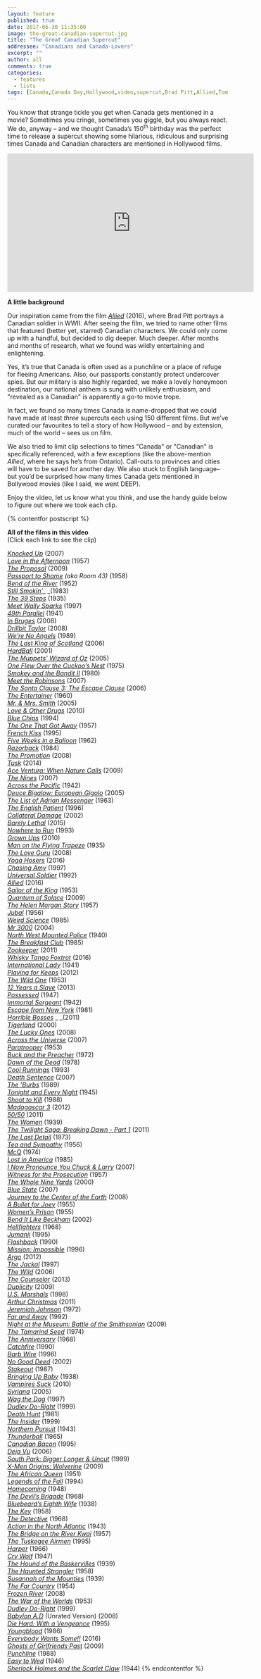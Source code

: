 ```yaml
---
layout: feature
published: true
date: 2017-06-30 11:35:00
image: the-great-canadian-supercut.jpg
title: "The Great Canadian Supercut"
addressee: "Canadians and Canada-Lovers"
excerpt: ""
author: all
comments: true
categories:
  - features
  - lists
tags: [Canada,Canada Day,Hollywood,video,supercut,Brad Pitt,Allied,Tom Cruise]
---
```


You know that strange tickle you get when Canada gets mentioned in a movie? Sometimes you cringe, sometimes you giggle, but you always react. We do, anyway – and we thought Canada’s 150<sup>th</sup> birthday was the perfect time to release a supercut showing some hilarious, ridiculous and surprising times Canada and Canadian characters are mentioned in Hollywood films.

<iframe width="560" height="315" src="https://www.youtube.com/embed/1iDnJOq_5yo?ecver=1" frameborder="0" allowfullscreen></iframe>

**A little background**

Our inspiration came from the film [_Allied_](http://www.dearcastandcrew.com/content/2016/12/2/allied.html) (2016), where Brad Pitt portrays a Canadian soldier in WWII.  After seeing the film, we tried to name other films that featured (better yet, starred) Canadian characters. We could only come up with a handful, but decided to dig deeper. Much deeper.  After months and months of research, what we found was wildly entertaining and enlightening.

Yes, it’s true that Canada is often used as a punchline or a place of refuge for fleeing Americans. Also, our passports constantly protect undercover spies.  But our military is also highly regarded, we make a lovely honeymoon destination, our national anthem is sung with unlikely enthusiasm, and "revealed as a Canadian" is apparently a go-to movie trope.

In fact, we found so many times Canada is name-dropped that we could have made at least _three_ supercuts each using 150 different films. But we’ve curated our favourites to tell a story of how Hollywood – and by extension, much of the world – sees us on film.

We also tried to limit clip selections to times "Canada" or "Canadian" is specifically referenced, with a few exceptions (like the above-mention _Allied_, where he says he’s from Ontario). Call-outs to provinces and cities will have to be saved for another day. We also stuck to English language– but you’d be surprised how many times Canada gets mentioned in Bollywood movies (like I said, we went DEEP).

Enjoy the video, let us know what you think, and use the handy guide below to figure out where we took each clip.

{% contentfor postscript %}

**All of the films in this video**  
(Click each link to see the clip)

[_Knocked Up_](https://youtu.be/1iDnJOq_5yo?t=2s) (2007)  
[_Love in the Afternoon_](https://youtu.be/1iDnJOq_5yo?t=10s) (1957)  
[_The Proposal_](https://youtu.be/1iDnJOq_5yo?t=12s) (2009)  
[_Passport to Shame_](https://youtu.be/1iDnJOq_5yo?t=14s) _(aka Room 43)_ (1958)  
[_Bend of the River_](https://youtu.be/1iDnJOq_5yo?t=15s) (1952)  
[_Still Smokin’_](https://youtu.be/1iDnJOq_5yo?t=17s)_ _(1983)  
[_The 39 Steps_](https://youtu.be/1iDnJOq_5yo?t=19s) (1935)  
[_Meet Wally Sparks_](https://youtu.be/1iDnJOq_5yo?t=20s) (1997)  
[_49th Parallel_](https://youtu.be/1iDnJOq_5yo?t=25s) (1941)  
[_In Bruges_](https://youtu.be/1iDnJOq_5yo?t=27s) (2008)  
[_Drillbit Taylor_](https://youtu.be/1iDnJOq_5yo?t=30s) (2008)  
[_We’re No Angels_](https://youtu.be/1iDnJOq_5yo?t=32s) (1989)  
[_The Last King of Scotland_](https://youtu.be/1iDnJOq_5yo?t=33s) (2006)  
[_HardBall_](https://youtu.be/1iDnJOq_5yo?t=44s) (2001)  
[_The Muppets’ Wizard of Oz_](https://youtu.be/1iDnJOq_5yo?t=46s) (2005)  
[_One Flew Over the Cuckoo’s Nest_](https://youtu.be/1iDnJOq_5yo?t=47s) (1975)  
[_Smokey and the Bandit II_](https://youtu.be/1iDnJOq_5yo?t=50s) (1980)  
[_Meet the Robinsons_](https://youtu.be/1iDnJOq_5yo?t=54s) (2007)  
[_The Santa Clause 3: The Escape Clause_](https://youtu.be/1iDnJOq_5yo?t=55s) (2006)  
[_The Entertainer_](https://youtu.be/1iDnJOq_5yo?t=56s) (1960)  
[_Mr. & Mrs. Smith_](https://youtu.be/1iDnJOq_5yo?t=1m) (2005)  
[_Love & Other Drugs_](https://youtu.be/1iDnJOq_5yo?t=1m4s) (2010)  
[_Blue Chips_](https://youtu.be/1iDnJOq_5yo?t=1m6s) (1994)  
[_The One That Got Away_](https://youtu.be/1iDnJOq_5yo?t=1m7s) (1957)  
[_French Kiss_](https://youtu.be/1iDnJOq_5yo?t=1m15s) (1995)  
[_Five Weeks in a Balloon_](https://youtu.be/1iDnJOq_5yo?t=1m20s) (1962)  
[_Razorback_](https://youtu.be/1iDnJOq_5yo?t=1m27s) (1984)  
[_The Promotion_](https://youtu.be/1iDnJOq_5yo?t=1m32s) (2008)  
[_Tusk_](https://youtu.be/1iDnJOq_5yo?t=1m36s) (2014)  
[_Ace Ventura: When Nature Calls_](https://youtu.be/1iDnJOq_5yo?t=1m46s) (2009)  
[_The Nines_](https://youtu.be/1iDnJOq_5yo?t=1m55s) (2007)  
[_Across the Pacific_](https://youtu.be/1iDnJOq_5yo?t=1m56s) (1942)  
[_Deuce Bigalow: European Gigolo_](https://youtu.be/1iDnJOq_5yo?t=2m) (2005)  
[_The List of Adrian Messenger_](https://youtu.be/1iDnJOq_5yo?t=2m3s) (1963)  
[_The English Patient_](https://youtu.be/1iDnJOq_5yo?t=2m12s) (1996)  
[_Collateral Damage_](https://youtu.be/1iDnJOq_5yo?t=2m18s) (2002)  
[_Barely Lethal_](https://youtu.be/1iDnJOq_5yo?t=2m22s) (2015)  
[_Nowhere to Run_](https://youtu.be/1iDnJOq_5yo?t=2m28s) (1993)  
[_Grown Ups_](https://youtu.be/1iDnJOq_5yo?t=2m31s) (2010)  
[_Man on the Flying Trapeze_](https://youtu.be/1iDnJOq_5yo?t=2m38s) (1935)  
[_The Love Guru_](https://youtu.be/1iDnJOq_5yo?t=2m40s) (2008)  
[_Yoga Hosers_](https://youtu.be/1iDnJOq_5yo?t=2m44s) (2016)  
[_Chasing Amy_](https://youtu.be/1iDnJOq_5yo?t=2m49s) (1997)  
[_Universal Soldier_](https://youtu.be/1iDnJOq_5yo?t=2m55s) (1992)  
[_Allied_](https://youtu.be/1iDnJOq_5yo?t=3m4s) (2016)  
[_Sailor of the King_](https://youtu.be/1iDnJOq_5yo?t=3m7s) (1953)  
[_Quantum of Solace_](https://youtu.be/1iDnJOq_5yo?t=3m12s) (2009)  
[_The Helen Morgan Story_](https://youtu.be/1iDnJOq_5yo?t=3m19s) (1957)  
[_Jubal_](https://youtu.be/1iDnJOq_5yo?t=3m25s) (1956)  
[_Weird Science_](https://youtu.be/1iDnJOq_5yo?t=3m29s) (1985)  
[_Mr 3000_](https://youtu.be/1iDnJOq_5yo?t=3m40s) (2004)  
[_North West Mounted Police_](https://youtu.be/1iDnJOq_5yo?t=3m44s) (1940)  
[_The Breakfast Club_](https://youtu.be/1iDnJOq_5yo?t=3m54s) (1985)  
[_Zookeeper_](https://youtu.be/1iDnJOq_5yo?t=4m3s) (2011)  
[_Whisky Tango Foxtrot_](https://youtu.be/1iDnJOq_5yo?t=4m16s) (2016)  
[_International Lady_](https://youtu.be/1iDnJOq_5yo?t=4m20s) (1941)  
[_Playing for Keeps_](https://youtu.be/1iDnJOq_5yo?t=4m28s) (2012)  
[_The Wild One_](https://youtu.be/1iDnJOq_5yo?t=4m30s) (1953)  
[_12 Years a Slave_](https://youtu.be/1iDnJOq_5yo?t=4m39s) (2013)  
[_Possessed_](https://youtu.be/1iDnJOq_5yo?t=4m48s) (1947)  
[_Immortal Sergeant_](https://youtu.be/1iDnJOq_5yo?t=4m53s) (1942)  
[_Escape from New York_](https://youtu.be/1iDnJOq_5yo?t=5m) (1981)  
[_Horrible Bosses_](https://youtu.be/1iDnJOq_5yo?t=5m10s) _ _(2011)  
[_Tigerland_](https://youtu.be/1iDnJOq_5yo?t=5m14s) (2000)  
[_The Lucky Ones_](https://youtu.be/1iDnJOq_5yo?t=5m18s) (2008)  
[_Across the Universe_](https://youtu.be/1iDnJOq_5yo?t=5m23s) (2007)  
[_Paratrooper_](https://youtu.be/1iDnJOq_5yo?t=5m27s) (1953)  
[_Buck and the Preacher_](https://youtu.be/1iDnJOq_5yo?t=5m29s) (1972)  
[_Dawn of the Dead_](https://youtu.be/1iDnJOq_5yo?t=5m38s) (1978)  
[_Cool Runnings_](https://youtu.be/1iDnJOq_5yo?t=5m43s) (1993)  
[_Death Sentence_](https://youtu.be/1iDnJOq_5yo?t=5m48s) (2007)  
[_The ’Burbs_](https://youtu.be/1iDnJOq_5yo?t=5m51s) (1989)  
[_Tonight and Every Night_](https://youtu.be/1iDnJOq_5yo?t=5m55s) (1945)  
[_Shoot to Kill_](https://youtu.be/1iDnJOq_5yo?t=5m59s) (1988)  
[_Madagascar 3_](https://youtu.be/1iDnJOq_5yo?t=6m) (2012)  
[_50/50_](https://youtu.be/1iDnJOq_5yo?t=6m3s) (2011)  
[_The Women_](https://youtu.be/1iDnJOq_5yo?t=6m5s) (1939)  
[_The Twilight Saga: Breaking Dawn - Part 1_](https://youtu.be/1iDnJOq_5yo?t=6m9s) (2011)  
[_The Last Detail_](https://youtu.be/1iDnJOq_5yo?t=6m13s) (1973)  
[_Tea and Sympathy_](https://youtu.be/1iDnJOq_5yo?t=6m17s) (1956)  
[_McQ_](https://youtu.be/1iDnJOq_5yo?t=6m23s) (1974)  
[_Lost in America_](https://youtu.be/1iDnJOq_5yo?t=6m27s) (1985)  
[_I Now Pronounce You Chuck & Larry_](https://youtu.be/1iDnJOq_5yo?t=6m33s) (2007)  
[_Witness for the Prosecution_](https://youtu.be/1iDnJOq_5yo?t=6m39s) (1957)  
[_The Whole Nine Yards_](https://youtu.be/1iDnJOq_5yo?t=6m42s) (2000)  
[_Blue State_](https://youtu.be/1iDnJOq_5yo?t=6m45s) (2007)  
[_Journey to the Center of the Earth_](https://youtu.be/1iDnJOq_5yo?t=6m54s) (2008)  
[_A Bullet for Joey_](https://youtu.be/1iDnJOq_5yo?t=6m57s) (1955)  
[_Women’s Prison_](https://youtu.be/1iDnJOq_5yo?t=7m3s) (1955)  
[_Bend It Like Beckham_](https://youtu.be/1iDnJOq_5yo?t=7m5s) (2002)  
[_Hellfighters_](https://youtu.be/1iDnJOq_5yo?t=7m7s) (1968)  
[_Jumanji_](https://youtu.be/1iDnJOq_5yo?t=7m11s) (1995)  
[_Flashback_](https://youtu.be/1iDnJOq_5yo?t=7m18s) (1990)  
[_Mission: Impossible_](https://youtu.be/1iDnJOq_5yo?t=7m31s) (1996)  
[_Argo_](https://youtu.be/1iDnJOq_5yo?t=7m45s) (2012)  
[_The Jackal_](https://youtu.be/1iDnJOq_5yo?t=7m54s) (1997)  
[_The Wild_](https://youtu.be/1iDnJOq_5yo?t=7m57s) (2006)  
[_The Counselor_](https://youtu.be/1iDnJOq_5yo?t=8m2s) (2013)  
[_Duplicity_](https://youtu.be/1iDnJOq_5yo?t=8m6s) (2009)  
[_U.S. Marshals_](https://youtu.be/1iDnJOq_5yo?t=8m10s) (1998)  
[_Arthur Christmas_](https://youtu.be/1iDnJOq_5yo?t=8m15s) (2011)  
[_Jeremiah Johnson_](https://youtu.be/1iDnJOq_5yo?t=8m22s) (1972)  
[_Far and Away_](https://youtu.be/1iDnJOq_5yo?t=8m32s) (1992)  
[_Night at the Museum: Battle of the Smithsonian_](https://youtu.be/1iDnJOq_5yo?t=8m35s) (2009)  
[_The Tamarind Seed_](https://youtu.be/1iDnJOq_5yo?t=8m40s) (1974)  
[_The Anniversary_](https://youtu.be/1iDnJOq_5yo?t=8m51s) (1968)  
[_Catchfire_](https://youtu.be/1iDnJOq_5yo?t=9m) (1990)  
[_Barb Wire_](https://youtu.be/1iDnJOq_5yo?t=9m5s) (1996)  
[_No Good Deed_](https://youtu.be/1iDnJOq_5yo?t=9m9s) (2002)  
[_Stakeout_](https://youtu.be/1iDnJOq_5yo?t=9m14s) (1987)  
[_Bringing Up Baby_](https://youtu.be/1iDnJOq_5yo?t=9m20s) (1938)  
[_Vampires Suck_](https://youtu.be/1iDnJOq_5yo?t=9m26s) (2010)  
[_Syriana_](https://youtu.be/1iDnJOq_5yo?t=9m30s) (2005)  
[_Wag the Dog_](https://youtu.be/1iDnJOq_5yo?t=9m33s) (1997)  
[_Dudley Do-Right_](https://youtu.be/1iDnJOq_5yo?t=9m50s) (1999)  
[_Death Hunt_](https://youtu.be/1iDnJOq_5yo?t=9m57s) [(](https://youtu.be/1iDnJOq_5yo?t=9m57s)1981)  
[_The Insider_](https://youtu.be/1iDnJOq_5yo?t=10m1s) (1999)  
[_Northern Pursuit_](https://youtu.be/1iDnJOq_5yo?t=10m11s) (1943)  
[_Thunderball_](https://youtu.be/1iDnJOq_5yo?t=10m14s) (1965)  
[_Canadian Bacon_](https://youtu.be/1iDnJOq_5yo?t=10m18s) (1995)  
[_Deja Vu_](https://youtu.be/1iDnJOq_5yo?t=10m31s) (2006)  
[_South Park: Bigger Longer & Uncut_](https://youtu.be/1iDnJOq_5yo?t=10m32s) (1999)  
[_X-Men Origins: Wolverine_](https://youtu.be/1iDnJOq_5yo?t=10m44s) (2009)  
[_The African Queen_](https://youtu.be/1iDnJOq_5yo?t=10m49s) (1951)  
[_Legends of the Fall_](https://youtu.be/1iDnJOq_5yo?t=10m53s) (1994)  
[_Homecoming_](https://youtu.be/1iDnJOq_5yo?t=10m58s) (1948)  
[_The Devil’s Brigade_](https://youtu.be/1iDnJOq_5yo?t=11m3s) (1968)  
[_Bluebeard’s Eighth Wife_](https://youtu.be/1iDnJOq_5yo?t=11m19s) (1938)  
[_The Key_](https://youtu.be/1iDnJOq_5yo?t=11m24s) (1958)  
[_The Detective_](https://youtu.be/1iDnJOq_5yo?t=11m26s) (1968)  
[_Action in the North Atlantic_](https://youtu.be/1iDnJOq_5yo?t=11m29s) (1943)  
[_The Bridge on the River Kwai_](https://youtu.be/1iDnJOq_5yo?t=11m32s) (1957)  
[_The Tuskegee Airmen_](https://youtu.be/1iDnJOq_5yo?t=11m34s) (1995)  
[_Harper_](https://youtu.be/1iDnJOq_5yo?t=11m37s) (1966)  
[_Cry Wolf_](https://youtu.be/1iDnJOq_5yo?t=11m40s) (1947)  
[_The Hound of the Baskervilles_](https://youtu.be/1iDnJOq_5yo?t=11m45s) (1939)  
[_The Haunted Strangler_](https://youtu.be/1iDnJOq_5yo?t=11m47s) (1958)  
[_Susannah of the Mounties_](https://youtu.be/1iDnJOq_5yo?t=11m49s) (1939)  
[_The Far Country_](https://youtu.be/1iDnJOq_5yo?t=11m51s) (1954)  
[_Frozen River_](https://youtu.be/1iDnJOq_5yo?t=11m57s) (2008)  
[_The War of the Worlds_](https://youtu.be/1iDnJOq_5yo?t=11m59s) (1953)  
[_Dudley Do-Right_](https://youtu.be/1iDnJOq_5yo?t=12m5s) (1999)  
[_Babylon A.D_](https://youtu.be/1iDnJOq_5yo?t=12m18s) (Unrated Version) (2008)  
[_Die Hard: With a Vengeance_](https://youtu.be/1iDnJOq_5yo?t=12m21s) (1995)  
[_Youngblood_](https://youtu.be/1iDnJOq_5yo?t=12m26s) (1986)  
[_Everybody Wants Some!!_](https://youtu.be/1iDnJOq_5yo?t=12m36s) (2016)  
[_Ghosts of Girlfriends Past_](https://youtu.be/1iDnJOq_5yo?t=12m48s) (2009)  
[_Punchline_](https://youtu.be/1iDnJOq_5yo?t=12m52s) (1988)  
[_Easy to Wed_](https://youtu.be/1iDnJOq_5yo?t=12m56s) (1946)  
[_Sherlock Holmes and the Scarlet Claw_](https://youtu.be/1iDnJOq_5yo?t=13m) (1944)
{% endcontentfor %}
